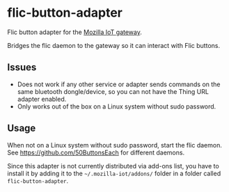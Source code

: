 # flic-button-adapter
Flic button adapter for the [Mozilla IoT gateway](https://iot.mozilla.org).

Bridges the flic daemon to the gateway so it can interact with Flic buttons.

## Issues
- Does not work if any other service or adapter sends commands on the same
  bluetooth dongle/device, so you can not have the Thing URL adapter enabled.
- Only works out of the box on a Linux system without sudo password.

## Usage
When not on a Linux system without sudo password, start the flic daemon. See
https://github.com/50ButtonsEach for different daemons.

Since this adapter is not currently distributed via add-ons list, you have to
install it by adding it to the `~/.mozilla-iot/addons/` folder in a folder called
`flic-button-adapter`.
